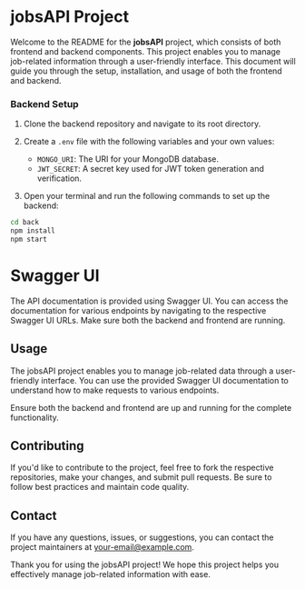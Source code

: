 # jobsAPI Project

Welcome to the README for the **jobsAPI** project, which consists of both frontend and backend components. This project enables you to manage job-related information through a user-friendly interface. This document will guide you through the setup, installation, and usage of both the frontend and backend.

### Backend Setup

1. Clone the backend repository and navigate to its root directory.
2. Create a `.env` file with the following variables and your own values:
   - `MONGO_URI`: The URI for your MongoDB database.
   - `JWT_SECRET`: A secret key used for JWT token generation and verification.


3. Open your terminal and run the following commands to set up the backend:
```bash
cd back
npm install
npm start
```

# Swagger UI
The API documentation is provided using Swagger UI. You can access the documentation for various endpoints by navigating to the respective Swagger UI URLs. Make sure both the backend and frontend are running.


## Usage
The jobsAPI project enables you to manage job-related data through a user-friendly interface. You can use the provided Swagger UI documentation to understand how to make requests to various endpoints.

Ensure both the backend and frontend are up and running for the complete functionality.

## Contributing
If you'd like to contribute to the project, feel free to fork the respective repositories, make your changes, and submit pull requests. Be sure to follow best practices and maintain code quality.

## Contact
If you have any questions, issues, or suggestions, you can contact the project maintainers at your-email@example.com.

Thank you for using the jobsAPI project! We hope this project helps you effectively manage job-related information with ease.